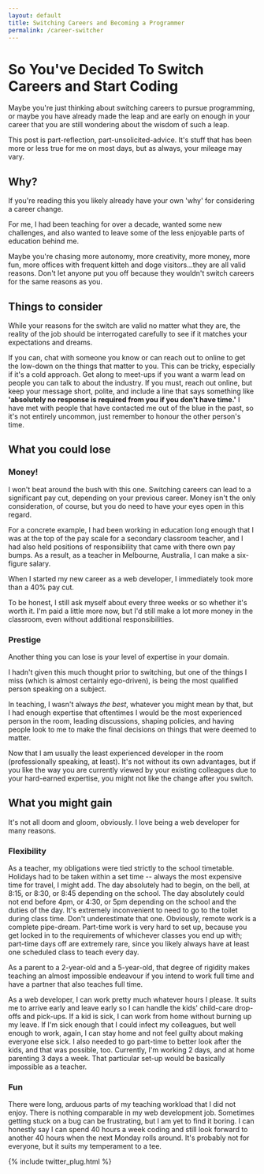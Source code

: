 ```yaml
---
layout: default
title: Switching Careers and Becoming a Programmer
permalink: /career-switcher
---
```


# So You've Decided To Switch Careers and Start Coding

Maybe you're just thinking about switching careers to pursue programming, or maybe you have already made the leap and are early on enough in your career that you are still wondering about the wisdom of such a leap.

This post is part-reflection, part-unsolicited-advice. It's stuff that has been more or less true for me on most days, but as always, your mileage may vary.

## Why?

If you're reading this you likely already have your own 'why' for considering a career change.

For me, I had been teaching for over a decade, wanted some new challenges, and also wanted to leave some of the less enjoyable parts of education behind me.

Maybe you're chasing more autonomy, more creativity, more money, more fun, more offices with frequent kitteh and doge visitors...they are all valid reasons. Don't let anyone put you off because they wouldn't switch careers for the same reasons as you.

## Things to consider

While your reasons for the switch are valid no matter what they are, the reality of the job should be interrogated carefully to see if it matches your expectations and dreams.

If you can, chat with someone you know or can reach out to online to get the low-down on the things that matter to you. This can be tricky, especially if it's a cold approach. Get along to meet-ups if you want a warm lead on people you can talk to about the industry. If you must, reach out online, but keep your message short, polite, and include a line that says something like **'absolutely no response is required from you if you don't have time.'** I have met with people that have contacted me out of the blue in the past, so it's not entirely uncommon, just remember to honour the other person's time.

## What you could lose

### Money!

I won't beat around the bush with this one. Switching careers can lead to a significant pay cut, depending on your previous career. Money isn't the only consideration, of course, but you do need to have your eyes open in this regard.

For a concrete example, I had been working in education long enough that I was at the top of the pay scale for a secondary classroom teacher, and I had also held positions of responsibility that came with there own pay bumps. As a result, as a teacher in Melbourne, Australia, I can make a six-figure salary.

When I started my new career as a web developer, I immediately took more than a 40% pay cut.

To be honest, I still ask myself about every three weeks or so whether it's worth it. I'm paid a little more now, but I'd still make a lot more money in the classroom, even without additional responsibilities.

### Prestige

Another thing you can lose is your level of expertise in your domain.

I hadn't given this much thought prior to switching, but one of the things I miss (which is almost certainly ego-driven), is being the most qualified person speaking on a subject.

In teaching, I wasn't always _the best_, whatever you might mean by that, but I had enough expertise that oftentimes I would be the most experienced person in the room, leading discussions, shaping policies, and having people look to me to make the final decisions on things that were deemed to matter.

Now that I am usually the least experienced developer in the room (professionally speaking, at least). It's not without its own advantages, but if you like the way you are currently viewed by your existing colleagues due to your hard-earned expertise, you might not like the change after you switch.

## What you might gain

It's not all doom and gloom, obviously. I love being a web developer for many reasons.

### Flexibility

As a teacher, my obligations were tied strictly to the school timetable. Holidays had to be taken within a set time -- always the most expensive time for travel, I might add. The day absolutely had to begin, on the bell, at 8:15, or 8:30, or 8:45 depending on the school. The day absolutely could not end before 4pm, or 4:30, or 5pm depending on the school and the duties of the day. It's extremely inconvenient to need to go to the toilet during class time. Don't underestimate that one. Obviously, remote work is a complete pipe-dream. Part-time work is very hard to set up, because you get locked in to the requirements of whichever classes you end up with; part-time days off are extremely rare, since you likely always have at least one scheduled class to teach every day.

As a parent to a 2-year-old and a 5-year-old, that degree of rigidity makes teaching an almost impossible endeavour if you intend to work full time and have a partner that also teaches full time.

As a web developer, I can work pretty much whatever hours I please. It suits me to arrive early and leave early so I can handle the kids' child-care drop-offs and pick-ups. If a kid is sick, I can work from home without burning up my leave. If I'm sick enough that I could infect my colleagues, but well enough to work, again, I can stay home and not feel guilty about making everyone else sick. I also needed to go part-time to better look after the kids, and that was possible, too. Currently, I'm working 2 days, and at home parenting 3 days a week. That particular set-up would be basically impossible as a teacher.

### Fun

There were long, arduous parts of my teaching workload that I did not enjoy. There is nothing comparable in my web development job. Sometimes getting stuck on a bug can be frustrating, but I am yet to find it boring. I can honestly say I can spend 40 hours a week coding and still look forward to another 40 hours when the next Monday rolls around. It's probably not for everyone, but it suits my temperament to a tee.

{% include twitter_plug.html %}
